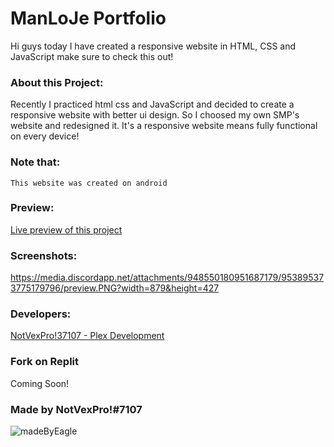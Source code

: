 # ManLoJe Portfolio

Hi guys today I have created a responsive website in HTML, CSS and JavaScript make sure to check this out!




### About this Project:
Recently I practiced html css and JavaScript and decided to create a responsive website with better ui design.
So I choosed my own SMP's website and redesigned it. It's a responsive website means fully functional on every device!

### Note that:
`This website was created on android`

### Preview:
[Live preview of this project](https://blazeesmp.ml/)

### Screenshots:
https://media.discordapp.net/attachments/948550180951687179/953895373775179796/preview.PNG?width=879&height=427

### Developers:
[NotVexPro!37107 - Plex Development](https://dsc.gg/manloje)

### Fork on Replit
Coming Soon!

### Made by NotVexPro!#7107
![madeByEagle](https://socialify.git.ci/Uknoi/blazeesmp.ml/image?description=1&font=Inter&language=1&owner=1&pattern=Circuit%20Board&stargazers=1&theme=Dark)

